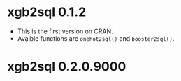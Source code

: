 # xgb2sql 0.1.2

* This is the first version on CRAN.
* Avaible functions are `onehot2sql()` and `booster2sql()`.


# xgb2sql 0.2.0.9000


